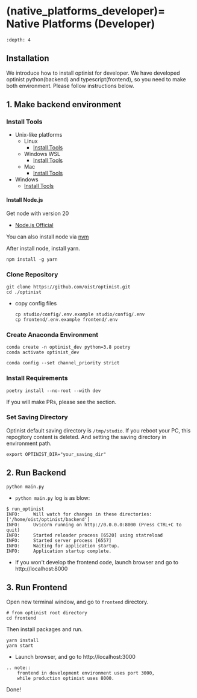 (native_platforms_developer)=
Native Platforms (Developer)
=================

```{contents}
:depth: 4
```

## Installation

We introduce how to install optinist for developer.
We have developed optinist python(backend) and typescript(frontend), so you need to make both environment.
Please follow instructions below.

## 1. Make backend environment

### Install Tools

- Unix-like platforms
  - Linux
    - [Install Tools](linux.md#install-tools)
  - Windows WSL
    - [Install Tools](windows.md#install-tools-1)
  - Mac
    - [Install Tools](mac.md#install-tools)
- Windows
    - [Install Tools](windows.md#install-tools)

#### Install Node.js

Get node with version 20
- [Node.js Official](https://nodejs.org)

You can also install node via [nvm](https://github.com/nvm-sh/nvm)

After install node, install yarn.
```
npm install -g yarn
```

### Clone Repository

```
git clone https://github.com/oist/optinist.git
cd ./optinist
```

- copy config files
  ```
  cp studio/config/.env.example studio/config/.env
  cp frontend/.env.example frontend/.env
  ```

### Create Anaconda Environment

```
conda create -n optinist_dev python=3.8 poetry
conda activate optinist_dev
```

```
conda config --set channel_priority strict
```

### Install Requirements

```
poetry install --no-root --with dev
```

If you will make PRs, please see the [](for_developers) section.

### Set Saving Directory

Optinist default saving directory is `/tmp/studio`. If you reboot your PC, this repogitory content is deleted. And setting the saving directory in environment path.
```
export OPTINIST_DIR="your_saving_dir"
```

## 2. Run Backend

```
python main.py
```
- `python main.py` log is as blow:
```
$ run_optinist
INFO:     Will watch for changes in these directories: ['/home/oist/optinist/backend']
INFO:     Uvicorn running on http://0.0.0.0:8000 (Press CTRL+C to quit)
INFO:     Started reloader process [6520] using statreload
INFO:     Started server process [6557]
INFO:     Waiting for application startup.
INFO:     Application startup complete.
```

- If you won't develop the frontend code, launch browser and go to http://localhost:8000

## 3. Run Frontend

Open new terminal window, and go to `frontend` directory.

```
# from optinist root directory
cd frontend
```

Then install packages and run.
```
yarn install
yarn start
```

- Launch browser, and go to http://localhost:3000

```{eval-rst}
.. note::
    frontend in development environment uses port 3000,
    while production optinist uses 8000.
```

Done!
